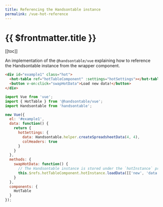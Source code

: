```yaml
---
title: Referencing the Handsontable instance
permalink: /vue-hot-reference
---
```


# {{ $frontmatter.title }}

[[toc]]

An implementation of the `@handsontable/vue` explaining how to reference the Handsontable instance from the wrapper component.

```html
<div id="example1" class="hot">
  <hot-table ref="hotTableComponent" :settings="hotSettings"></hot-table><br/>
  <button v-on:click="swapHotData">Load new data!</button>
</div>
```
```js
import Vue from 'vue';
import { HotTable } from '@handsontable/vue';
import Handsontable from 'handsontable';

new Vue({
  el: '#example1',
  data: function() {
    return {
      hotSettings: {
        data: Handsontable.helper.createSpreadsheetData(4, 4),
        colHeaders: true
      }
    }
  },
  methods: {
    swapHotData: function() {
      // The Handsontable instance is stored under the `hotInstance` property of the wrapper component.
      this.$refs.hotTableComponent.hotInstance.loadData([['new', 'data']]);
    }
  },
  components: {
    HotTable
  }
});
```
